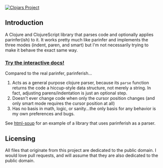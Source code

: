 [![Clojars Project](https://img.shields.io/clojars/v/parinferish.svg)](https://clojars.org/parinferish)

## Introduction

A Clojure and ClojureScript library that parses code and optionally applies parinfer(ish) to it. It works pretty much like parinfer and implements the three modes (indent, paren, and smart) but I'm not necessarily trying to make it behave the exact same way.

### [Try the interactive docs!](https://oakes.github.io/parinferish/)

Compared to the real parinfer, parinferish...

1. Acts as a general purpose clojure parser, because its `parse` function returns the code a hiccup-style data structure, not merely a string. In fact, adjusting parens/indentation is just an optional step.
2. Doesn't ever change code when only the cursor position changes (and only smart mode requires the cursor position at all)
3. Has no basis in math, logic, or sanity...the only basis for any behavior is my own preferences and bugs.

See [html-soup](https://github.com/oakes/html-soup) for an example of a library that uses parinferish as a parser.

## Licensing

All files that originate from this project are dedicated to the public domain. I would love pull requests, and will assume that they are also dedicated to the public domain.
